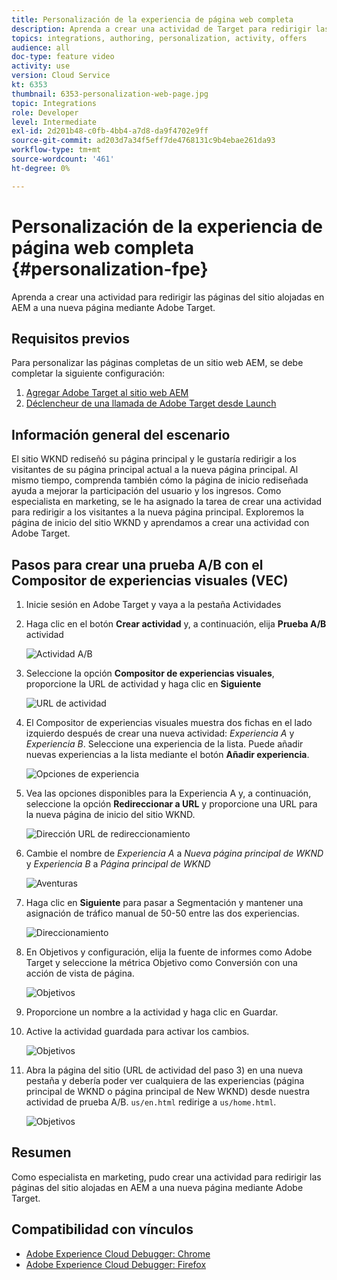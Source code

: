 ```yaml
---
title: Personalización de la experiencia de página web completa
description: Aprenda a crear una actividad de Target para redirigir las páginas del sitio web AEM a nuevas páginas mediante Adobe Target.
topics: integrations, authoring, personalization, activity, offers
audience: all
doc-type: feature video
activity: use
version: Cloud Service
kt: 6353
thumbnail: 6353-personalization-web-page.jpg
topic: Integrations
role: Developer
level: Intermediate
exl-id: 2d201b48-c0fb-4bb4-a7d8-da9f4702e9ff
source-git-commit: ad203d7a34f5eff7de4768131c9b4ebae261da93
workflow-type: tm+mt
source-wordcount: '461'
ht-degree: 0%

---
```


# Personalización de la experiencia de página web completa {#personalization-fpe}

Aprenda a crear una actividad para redirigir las páginas del sitio alojadas en AEM a una nueva página mediante Adobe Target.

## Requisitos previos

Para personalizar las páginas completas de un sitio web AEM, se debe completar la siguiente configuración:

1. [Agregar Adobe Target al sitio web AEM](./add-target-launch-extension.md)
1. [Déclencheur de una llamada de Adobe Target desde Launch](./load-and-fire-target.md)

## Información general del escenario

El sitio WKND rediseñó su página principal y le gustaría redirigir a los visitantes de su página principal actual a la nueva página principal. Al mismo tiempo, comprenda también cómo la página de inicio rediseñada ayuda a mejorar la participación del usuario y los ingresos. Como especialista en marketing, se le ha asignado la tarea de crear una actividad para redirigir a los visitantes a la nueva página principal. Exploremos la página de inicio del sitio WKND y aprendamos a crear una actividad con Adobe Target.

## Pasos para crear una prueba A/B con el Compositor de experiencias visuales (VEC)

1. Inicie sesión en Adobe Target y vaya a la pestaña Actividades
1. Haga clic en el botón **Crear actividad** y, a continuación, elija **Prueba A/B** actividad

   ![Actividad A/B](assets/ab-target-activity.png)

1. Seleccione la opción **Compositor de experiencias visuales**, proporcione la URL de actividad y haga clic en **Siguiente**

   ![URL de actividad](assets/ab-test-url.png)

1. El Compositor de experiencias visuales muestra dos fichas en el lado izquierdo después de crear una nueva actividad: *Experiencia A* y *Experiencia B*. Seleccione una experiencia de la lista. Puede añadir nuevas experiencias a la lista mediante el botón **Añadir experiencia**.

   ![Opciones de experiencia](assets/experience-options.png)

1. Vea las opciones disponibles para la Experiencia A y, a continuación, seleccione la opción **Redireccionar a URL** y proporcione una URL para la nueva página de inicio del sitio WKND.

   ![Dirección URL de redireccionamiento](assets/redirect-url.png)

1. Cambie el nombre de *Experiencia A* a *Nueva página principal de WKND* y *Experiencia B* a *Página principal de WKND*

   ![Aventuras](assets/new-experiences.png)

1. Haga clic en **Siguiente** para pasar a Segmentación y mantener una asignación de tráfico manual de 50-50 entre las dos experiencias.

   ![Direccionamiento](assets/targeting.png)

1. En Objetivos y configuración, elija la fuente de informes como Adobe Target y seleccione la métrica Objetivo como Conversión con una acción de vista de página.

   ![Objetivos](assets/goals.png)

1. Proporcione un nombre a la actividad y haga clic en Guardar.
1. Active la actividad guardada para activar los cambios.

   ![Objetivos](assets/activate.png)

1. Abra la página del sitio (URL de actividad del paso 3) en una nueva pestaña y debería poder ver cualquiera de las experiencias (página principal de WKND o página principal de New WKND) desde nuestra actividad de prueba A/B. `us/en.html` redirige a  `us/home.html`.

   ![Objetivos](assets/redirect-test.png)

## Resumen

Como especialista en marketing, pudo crear una actividad para redirigir las páginas del sitio alojadas en AEM a una nueva página mediante Adobe Target.

## Compatibilidad con vínculos

* [Adobe Experience Cloud Debugger: Chrome](https://chrome.google.com/webstore/detail/adobe-experience-cloud-de/ocdmogmohccmeicdhlhhgepeaijenapj)
* [Adobe Experience Cloud Debugger: Firefox](https://addons.mozilla.org/en-US/firefox/addon/adobe-experience-platform-dbg/)
